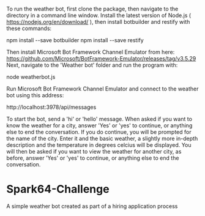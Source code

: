 To run the weather bot, first clone the package, then navigate to the directory in a command line window.
Install the latest version of Node.js ( https://nodejs.org/en/download/ ), then install botbuilder and restify with these commands:

npm install --save botbuilder
npm install --save restify

Then install Microsoft Bot Framework Channel Emulator from here: https://github.com/Microsoft/BotFramework-Emulator/releases/tag/v3.5.29
Next, navigate to the 'Weather bot' folder and run the program with:

node weatherbot.js

Run Microsoft Bot Framework Channel Emulator and connect to the weather bot using this address:

http://localhost:3978/api/messages

To start the bot, send a 'hi' or 'hello' message. When asked if you want to know the weather for a city, answer 'Yes' or 'yes' to continue, or anything else to end the conversation.
If you do continue, you will be prompted for the name of the city. Enter it and the basic weather, a slightly more in-depth description and the temperature in degrees celcius will be displayed.
You will then be asked if you want to view the weather for another city, as before, answer 'Yes' or 'yes' to continue, or anything else to end the conversation.


# Spark64-Challenge
A simple weather bot created as part of a hiring application process

